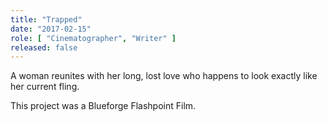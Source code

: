 ```yaml
---
title: "Trapped"
date: "2017-02-15"
role: [ "Cinematographer", "Writer" ]
released: false
---
```

A woman reunites with her long, lost love who happens to look exactly like her current fling.

This project was a Blueforge Flashpoint Film.
